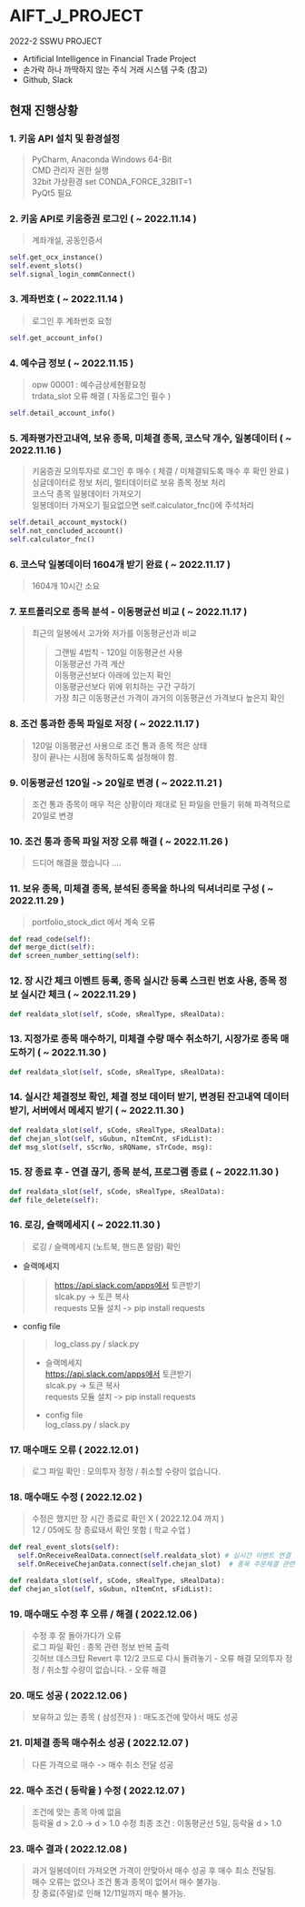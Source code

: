 # AIFT_J_PROJECT

2022-2 SSWU PROJECT  
* Artificial Intelligence in Financial Trade Project  
* 손가락 하나 까딱하지 않는 주식 거래 시스템 구축 (참고)  
* Github, Slack 
## 현재 진행상황  

### 1. 키움 API 설치 및 환경설정  

> PyCharm, Anaconda Windows 64-Bit   
> CMD 관리자 권한 실행  
> 32bit 가상환경 set CONDA_FORCE_32BIT=1  
> PyQt5 필요  

### 2. 키움 API로 키움증권 로그인 ( ~ 2022.11.14 )  

> 계좌개설, 공동인증서  
 
 ```python 
self.get_ocx_instance()  
self.event_slots()  
self.signal_login_commConnect()  
```

### 3. 계좌번호  ( ~ 2022.11.14 )  

> 로그인 후 계좌번호 요청  

 ```python  
self.get_account_info()  
 ```

### 4. 예수금 정보 ( ~ 2022.11.15 )  

> opw 00001 : 예수금상세현황요청  
>trdata_slot 오류 해결 ( 자동로그인 필수 )  

 ```python  
self.detail_account_info()  
 ```

### 5. 계좌평가잔고내역, 보유 종목, 미체결 종목, 코스닥 개수, 일봉데이터 ( ~ 2022.11.16 )  

> 키움증권 모의투자로 로그인 후 매수 ( 체결 / 미체결되도록 매수 후 확인 완료 )  
> 싱글데이터로 정보 처리, 멀티데이터로 보유 종목 정보 처리  
> 코스닥 종목 일봉데이터 가져오기  
> 일봉데이터 가져오기 필요없으면 self.calculator_fnc()에 주석처리  

 ``` python  
self.detail_account_mystock()  
self.not_concluded_account()   
self.calculator_fnc()  
 ```  
 
### 6. 코스닥 일봉데이터 1604개 받기 완료 ( ~ 2022.11.17 )  

> 1604개 10시간 소요  

### 7. 포트폴리오로 종목 분석 - 이동평균선 비교 ( ~ 2022.11.17 ) 

> 최근의 일봉에서 고가와 저가를 이동평균선과 비교   
>> 그랜빌 4법칙 - 120일 이동평균선 사용  
> 이동평균선 가격 계산  
> 이동평균선보다 아래에 있는지 확인  
> 이동평균선보다 위에 위치하는 구간 구하기  
> 가장 최근 이동평균선 가격이 과거의 이동평균선 가격보다 높은지 확인  

### 8. 조건 통과한 종목 파일로 저장 ( ~ 2022.11.17 )

> 120일 이동평균선 사용으로 조건 통과 종목 적은 상태  
> 장이 끝나는 시점에 동작하도록 설정해야 함.

### 9. 이동평균선 120일 -> 20일로 변경 ( ~ 2022.11.21 )
> 조건 통과 종목이 매우 적은 상황이라 제대로 된 파일을 만들기 위해 파격적으로 20일로 변경  

### 10. 조건 통과 종목 파일 저장 오류 해결 ( ~ 2022.11.26 )  
>  드디어 해결을 했습니다 .... 

### 11. 보유 종목, 미체결 종목, 분석된 종목을 하나의 딕셔너리로 구성 ( ~ 2022.11.29 )   
> portfolio_stock_dict 에서 계속 오류    

 ``` python  
def read_code(self):  
def merge_dict(self):  
def screen_number_setting(self):  
 ```  
 
 ###  12. 장 시간 체크 이벤트 등록, 종목 실시간 등록 스크린 번호 사용, 종목 정보 실시간 체크 ( ~ 2022.11.29 )  
   
  ``` python  
 def realdata_slot(self, sCode, sRealType, sRealData):   
 ```  
### 13. 지정가로 종목 매수하기, 미체결 수량 매수 취소하기, 시장가로 종목 매도하기 ( ~ 2022.11.30 )  
  
  ``` python  
 def realdata_slot(self, sCode, sRealType, sRealData):   
 ``` 
 
### 14. 실시간 체결정보 확인, 체결 정보 데이터 받기, 변경된 잔고내역 데이터 받기, 서버에서 메세지 받기 ( ~ 2022.11.30 ) 

  ``` python  
 def realdata_slot(self, sCode, sRealType, sRealData):   
 def chejan_slot(self, sGubun, nItemCnt, sFidList):  
 def msg_slot(self, sScrNo, sRQName, sTrCode, msg):  
 ``` 
 
### 15. 장 종료 후 - 연결 끊기, 종목 분석, 프로그램 종료 ( ~ 2022.11.30 )  


  ``` python  
 def realdata_slot(self, sCode, sRealType, sRealData):   
 def file_delete(self):   
 ``` 
 ### 16. 로깅, 슬랙메세지 ( ~ 2022.11.30 ) 
> 로깅 / 슬랙메세지 (노트북, 핸드폰 알람) 확인  
* 슬랙메세지  
>> https://api.slack.com/apps에서 토큰받기  
>> slcak.py -> 토큰 복사  
>> requests 모듈 설치 -> pip install requests  
* config file  
>> log_class.py / slack.py  
>  
> * 슬랙메세지  
> https://api.slack.com/apps에서 토큰받기  
> slcak.py -> 토큰 복사  
> requests 모듈 설치 -> pip install requests  
>  
> * config file  
> log_class.py / slack.py  

### 17. 매수매도 오류 ( 2022.12.01 )
> 로그 파일 확인 : 모의투자 정정 / 취소할 수량이 없습니다.  

### 18. 매수매도 수정 ( 2022.12.02 )
> 수정은 했지만 장 시간 종료로 확인 X ( 2022.12.04 까지 )  
> 12 / 05에도 장 종료돼서 확인 못함 ( 학교 수업 )  

  ``` python   
  def real_event_slots(self):  
    self.OnReceiveRealData.connect(self.realdata_slot) # 실시간 이벤트 연결    
    self.OnReceiveChejanData.connect(self.chejan_slot)  # 종목 주문체결 관련한 이벤트   
 ```  

   ``` python   
def realdata_slot(self, sCode, sRealType, sRealData):  
def chejan_slot(self, sGubun, nItemCnt, sFidList):   
 ```  
### 19. 매수매도 수정 후 오류 / 해결 ( 2022.12.06 )  
> 수정 후 잘 돌아가다가 오류  
> 로그 파일 확인 : 종목 관련 정보 반복 출력  
> 깃허브 데스크탑 Revert 후 12/2 코드로 다시 돌려놓기 - 오류 해결
> 모의투자 정정 / 취소할 수량이 없습니다. - 오류 해결  
  
### 20. 매도 성공 ( 2022.12.06 )  
> 보유하고 있는 종목 ( 삼성전자 ) : 매도조건에 맞아서 매도 성공  

### 21. 미체결 종목 매수취소 성공 ( 2022.12.07 )  
> 다른 가격으로 매수 -> 매수 취소 전달 성공  

### 22. 매수 조건 ( 등락율 ) 수정 ( 2022.12.07 )  
> 조건에 맞는 종목 아예 없음  
> 등락율 d > 2.0 -> d > 1.0 수정
> 최종 조건 : 이동평균선 5일, 등락율 d > 1.0  

### 23. 매수 결과 ( 2022.12.08 )
> 과거 일봉데이터 가져오면 가격이 안맞아서 매수 성공 후 매수 최소 전달됨.  
> 매수 오류는 없으나 조건 통과 종목이 없어서 매수 불가능.    
> 장 종료(주말)로 인해 12/11일까지 매수 불가능. 
